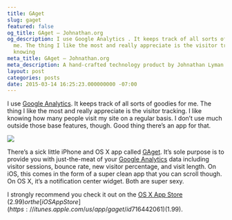 ```yaml
---
title: GAget
slug: gaget
featured: false
og_title: GAget – Johnathan.org
og_description: I use Google Analytics . It keeps track of all sorts of goodies for
  me. The thing I like the most and really appreciate is the visitor tracking. I like
  knowing
meta_title: GAget – Johnathan.org
meta_description: A hand-crafted technology product by Johnathan Lyman
layout: post
categories: posts
date: 2015-03-14 16:25:23.000000000 -07:00
---
```


I use [Google Analytics](https://google.com/analytics). It keeps track of all sorts of goodies for me. The thing I like the most and really appreciate is the visitor tracking. I like knowing how many people visit my site on a regular basis. I don’t use much outside those base features, though. Good thing there’s an app for that.

![](/assets/images/2015/03/logo_black.png?resize=301%2C89&ssl=1)

There’s a sick little iPhone and OS X app called [GAget](http://gagetapp.com). It’s sole purpose is to provide you with just-the-meat of your [Google Analytics](https://google.com/analytics) data including visitor sessions, bounce rate, new visitor percentage, and visit length. On iOS, this comes in the form of a super clean app that you can scroll though. On OS X, it’s a notification center widget. Both are super sexy.

I strongly recommend you check it out on the [OS X App Store](https://itunes.apple.com/us/app/gaget-simple-widget-for-google/id968487158?mt=12) ($2.99) or the [iOS App Store](https://itunes.apple.com/us/app/gaget/id716442061) ($1.99).

